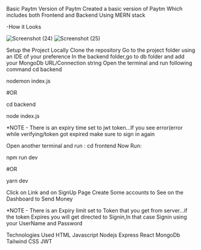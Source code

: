 Basic Paytm Version of Paytm
Created a basic version of Paytm Which includes both Frontend and Backend Using MERN stack

-How it Looks

![Screenshot (24)](https://github.com/user-attachments/assets/81043924-9968-410a-95ef-9e298e27a751)
![Screenshot (25)](https://github.com/user-attachments/assets/5e7379b4-2573-4171-8883-9f96ea8ab3bf)


Setup the Project Locally
Clone the repository
Go to the project folder using an IDE of your preference
In the backend folder,go to db folder and add your MongoDb URL/Connection string
Open the terminal and run following command
cd backend

nodemon index.js

#OR

cd backend

node index.js

\*NOTE - There is an expiry time set to jwt token…If you see error(error while verifying/token got expired make sure to sign in again

Open another terminal and run : cd frontend
Now Run:

npm run dev

#OR

yarn dev

Click on Link and on SignUp Page Create Some accounts to See on the Dashboard to Send Money

\*NOTE - There is an Expiry limit set to Token that you get from server…if the token Expires you will get directed to Signin,In that case Signin using your UserName and Password

Technologies Used
HTML
Javascript
Nodejs
Express
React
MongoDb
Tailwind CSS
JWT
